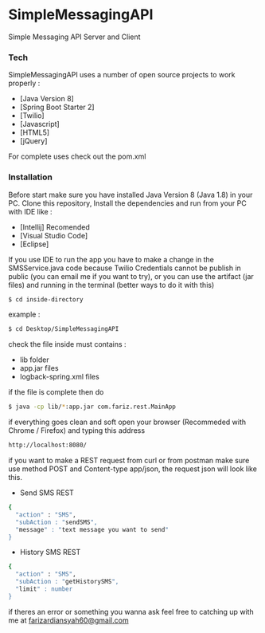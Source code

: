 # SimpleMessagingAPI

Simple Messaging API Server and Client

### Tech

SimpleMessagingAPI uses a number of open source projects to work properly :

* [Java Version 8]
* [Spring Boot Starter 2] 
* [Twilio] 
* [Javascript] 
* [HTML5] 
* [jQuery] 

For complete uses check out the pom.xml

### Installation

Before start make sure you have installed Java Version 8 (Java 1.8) in your PC.
Clone this repository, Install the dependencies and run from your PC with IDE like :

* [Intellij] Recomended
* [Visual Studio Code]
* [Eclipse]

If you use IDE to run the app you have to make a change in the SMSService.java code because Twilio Credentials cannot be publish in public (you can email me if you want to try), or you can use the artifact (jar files) and running in the terminal  (better ways to do it with this)
```sh
$ cd inside-directory
```
example :
```sh
$ cd Desktop/SimpleMessagingAPI
```

check the file inside must contains :
- lib folder
- app.jar files
- logback-spring.xml files

if the file is complete then do
```sh
$ java -cp lib/*:app.jar com.fariz.rest.MainApp
```

if everything goes clean and soft open your browser (Recommeded with Chrome / Firefox) and typing this address
```sh
http://localhost:8080/
```

if you want to make a REST request from curl or from postman make sure use method POST and Content-type app/json,
the request json will look like this.
- Send SMS REST
```sh
{
  "action" : "SMS",
  "subAction : "sendSMS",
  "message" : "text message you want to send"
}
```

- History SMS REST
```sh
{
  "action" : "SMS",
  "subAction : "getHistorySMS",
  "limit" : number
}
```

if theres an error or something you wanna ask feel free to catching up with me at farizardiansyah60@gmail.com


